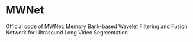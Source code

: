 # MWNet
Official code of MWNet: Memory Bank-based Wavelet Filtering and Fusion Network for Ultrasound Long Video Segmentation

